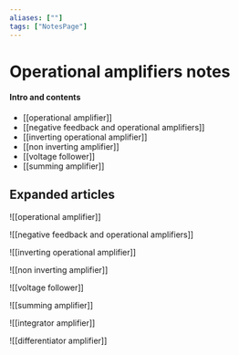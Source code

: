 ```yaml
---
aliases: [""]
tags: ["NotesPage"]
---
```


# Operational amplifiers notes

#### Intro and contents
- [[operational amplifier]]
- [[negative feedback and operational amplifiers]]
- [[inverting operational amplifier]]
- [[non inverting amplifier]]
- [[voltage follower]]
- [[summing amplifier]]


## Expanded articles
![[operational amplifier]]

![[negative feedback and operational amplifiers]]

![[inverting operational amplifier]]

![[non inverting amplifier]]

![[voltage follower]]

![[summing amplifier]]

![[integrator amplifier]]

![[differentiator amplifier]]